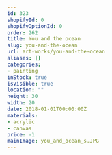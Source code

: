 ```yaml
---
id: 323
shopifyId: 0
shopifyOptionId: 0
order: 262
title: You and the ocean
slug: you-and-the-ocean
url: art-works/you-and-the-ocean
aliases: []
categories:
- painting
inStock: true
isVisible: true
location: ""
height: 30
width: 20
date: 2018-01-01T00:00:00Z
materials:
- acrylic
- canvas
price: -1
mainImage: you_and_ocean_s.JPG
---
```

